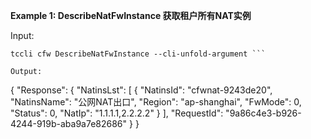 **Example 1: DescribeNatFwInstance 获取租户所有NAT实例**



Input: 

```
tccli cfw DescribeNatFwInstance --cli-unfold-argument ```

Output: 
```
{
    "Response": {
        "NatinsLst": [
            {
                "NatinsId": "cfwnat-9243de20",
                "NatinsName": "公网NAT出口",
                "Region": "ap-shanghai",
                "FwMode": 0,
                "Status": 0,
                "NatIp": "1.1.1.1,2.2.2.2"
            }
        ],
        "RequestId": "9a86c4e3-b926-4244-919b-aba9a7e82686"
    }
}
```

